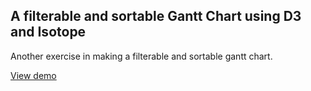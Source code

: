 ## A filterable and sortable Gantt Chart using D3 and Isotope

Another exercise in making a filterable and sortable gantt chart.

[View demo](http://mhkeller.github.io/d3-gantt-isotope)

